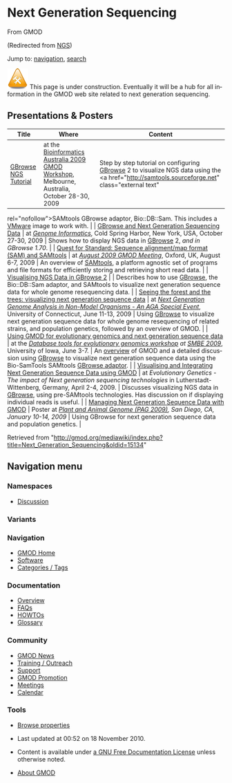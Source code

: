<div id="mw-page-base" class="noprint">

</div>

<div id="mw-head-base" class="noprint">

</div>

<div id="content" class="mw-body" role="main">

<span id="top"></span>

<div id="mw-js-message" style="display:none;">

</div>



# <span dir="auto">Next Generation Sequencing</span>

<div id="bodyContent">

<div id="siteSub">

From GMOD

</div>

<div id="contentSub">

(Redirected from
[NGS](http://gmod.org/mediawiki/index.php?title=NGS&redirect=no "NGS"))

</div>

<div id="jump-to-nav" class="mw-jump">

Jump to: [navigation](#mw-navigation), [search](#p-search)

</div>

<div id="mw-content-text" class="mw-content-ltr" lang="en" dir="ltr">

<div class="emphasisbox">

<a href="File:WorkInProgressTools.gif" class="image"><img
src="../mediawiki/images/6/6b/WorkInProgressTools.gif" width="48"
height="48" alt="WorkInProgressTools.gif" /></a> This page is under
construction. Eventually it will be a hub for all information in the
GMOD web site related to next generation sequencing.

</div>

## <span id="Presentations_.26_Posters" class="mw-headline">Presentations & Posters</span>

| Title | Where | Content |
|----|----|----|
| [GBrowse NGS Tutorial](GBrowse_NGS_Tutorial "GBrowse NGS Tutorial") | at the [Bioinformatics Australia 2009 GMOD Workshop](BA2009 "BA2009"), Melbourne, Australia, October 28-30, 2009 | Step by step tutorial on configuring [GBrowse](GBrowse.1 "GBrowse") 2 to visualize NGS data using the <a href="http://samtools.sourceforge.net" class="external text"
rel="nofollow">SAMtools</a> GBrowse adaptor, Bio::DB::Sam. This includes a <a
href="http://gmod.org/mediawiki/index.php?title=VMware&amp;action=edit&amp;redlink=1"
class="new" title="VMware (page does not exist)">VMware</a> image to work with. |
| [GBrowse and Next Generation Sequencing Data](File:GBrowse_nextgen_poster.pdf "File:GBrowse nextgen poster.pdf") | at *<a href="http://meetings.cshl.edu/meetings/info09.shtml"
class="external text" rel="nofollow">Genome Informatics</a>*, Cold Spring Harbor, New York, USA, October 27-30, 2009 | Shows how to display NGS data in [GBrowse](GBrowse.1 "GBrowse") 2, *and in GBrowse 1.70*. |
| [Quest for Standard: Sequence alignment/map format (SAM) and SAMtools](August_2009_GMOD_Meeting#Quest_for_Standard:_Sequence_alignment.2Fmap_format_.28SAM.29_and_SAMtools "August 2009 GMOD Meeting") | at *[August 2009 GMOD Meeting](August_2009_GMOD_Meeting "August 2009 GMOD Meeting")*, Oxford, UK, August 6-7, 2009 | An overview of <a href="http://samtools.sourceforge.net" class="external text"
rel="nofollow">SAMtools</a>, a platform agnostic set of programs and file formats for efficiently storing and retrieving short read data. |
| [Visualising NGS Data in GBrowse 2](August_2009_GMOD_Meeting#Visualising_NGS_Data_in_GBrowse_2 "August 2009 GMOD Meeting") |  | Describes how to use [GBrowse](GBrowse.1 "GBrowse"), the Bio::DB::Sam adaptor, and SAMtools to visualize next generation sequence data for whole genome resequencing data. |
| [Seeing the forest and the trees: visualizing next generation sequence data](File:AGA_NGS_2009.pdf "File:AGA NGS 2009.pdf") | at *<a
href="http://www.regonline.com/builder/site/Default.aspx?eventid=696366"
class="external text" rel="nofollow">Next Generation Genome Analysis in
Non-Model Organisms - An AGA Special Event</a>*, University of Connecticut, June 11-13, 2009 | Using [GBrowse](GBrowse.1 "GBrowse") to visualize next generation sequence data for whole genome resequencing of related strains, and population genetics, followed by an overview of GMOD. |
| [Using GMOD for evolutionary genomics and next generation sequence data](File:GMODGBrowseSMBE2009.pdf "File:GMODGBrowseSMBE2009.pdf") | at the *<a
href="http://ccg.biology.uiowa.edu/smbe/symposia.php?action=view&amp;sym_ID=27"
class="external text" rel="nofollow">Database tools for evolutionary
genomics workshop</a> at <a href="http://ccg.biology.uiowa.edu/smbe/" class="external text"
rel="nofollow">SMBE 2009</a>*, University of Iowa, June 3-7. | An [overview](Overview "Overview") of GMOD and a detailed discussion using [GBrowse](GBrowse.1 "GBrowse") to visualize next generation sequence data using the Bio-SamTools SAMtools [GBrowse adaptor](GBrowse_Adaptors "GBrowse Adaptors"). |
| [Visualising and Integrating Next Generation Sequence Data using GMOD](File:NGSWithGMODWorkshop.pdf "File:NGSWithGMODWorkshop.pdf") | at *Evolutionary Genetics - The impact of Next generation sequencing technologies* in Lutherstadt-Wittenberg, Germany, April 2-4, 2009. | Discusses visualizing NGS data in [GBrowse](GBrowse.1 "GBrowse"), using pre-SAMtools technologies. Has discussion on if displaying individual reads is useful. |
| [Managing Next Generation Sequence Data with GMOD](File:PAG2009NextGenSeqPoster.pdf "File:PAG2009NextGenSeqPoster.pdf") | Poster at *[Plant and Animal Genome (PAG 2009)](PAG_2009 "PAG 2009"), San Diego, CA, January 10-14, 2009* | Using GBrowse for next generation sequence data and population genetics. |

</div>

<div class="printfooter">

Retrieved from
"<http://gmod.org/mediawiki/index.php?title=Next_Generation_Sequencing&oldid=15134>"

</div>

<div id="catlinks" class="catlinks catlinks-allhidden">

</div>

<div class="visualClear">

</div>

</div>

</div>

<div id="mw-navigation">

## Navigation menu

<div id="mw-head">



<div id="left-navigation">

<div id="p-namespaces" class="vectorTabs" role="navigation"
aria-labelledby="p-namespaces-label">

### Namespaces


- <span id="ca-talk"><a
  href="http://gmod.org/mediawiki/index.php?title=Talk:Next_Generation_Sequencing&amp;action=edit&amp;redlink=1"
  accesskey="t"
  title="Discussion about the content page [t]">Discussion</a></span>

</div>

<div id="p-variants" class="vectorMenu emptyPortlet" role="navigation"
aria-labelledby="p-variants-label">

### 

### Variants[](#)

<div class="menu">

</div>

</div>

</div>





</div>

</div>

</div>

<div id="mw-panel">

<div id="p-logo" role="banner">

<a href="Main_Page"
style="background-image: url(../images/GMOD-cogs.png);"
title="Visit the main page"></a>

</div>

<div id="p-Navigation" class="portal" role="navigation"
aria-labelledby="p-Navigation-label">

### Navigation

<div class="body">

- <span id="n-GMOD-Home">[GMOD Home](Main_Page)</span>
- <span id="n-Software">[Software](GMOD_Components)</span>
- <span id="n-Categories-.2F-Tags">[Categories /
  Tags](Categories)</span>

</div>

</div>

<div id="p-Documentation" class="portal" role="navigation"
aria-labelledby="p-Documentation-label">

### Documentation

<div class="body">

- <span id="n-Overview">[Overview](Overview)</span>
- <span id="n-FAQs">[FAQs](Category%3AFAQ)</span>
- <span id="n-HOWTOs">[HOWTOs](Category%3AHOWTO)</span>
- <span id="n-Glossary">[Glossary](Glossary)</span>

</div>

</div>

<div id="p-Community" class="portal" role="navigation"
aria-labelledby="p-Community-label">

### Community

<div class="body">

- <span id="n-GMOD-News">[GMOD News](GMOD_News)</span>
- <span id="n-Training-.2F-Outreach">[Training /
  Outreach](Training_and_Outreach)</span>
- <span id="n-Support">[Support](Support)</span>
- <span id="n-GMOD-Promotion">[GMOD Promotion](GMOD_Promotion)</span>
- <span id="n-Meetings">[Meetings](Meetings)</span>
- <span id="n-Calendar">[Calendar](Calendar)</span>

</div>

</div>

<div id="p-tb" class="portal" role="navigation"
aria-labelledby="p-tb-label">

### Tools

<div class="body">


- <span id="t-smwbrowselink"><a href="Special%3ABrowse/Next_Generation_Sequencing"
  rel="smw-browse">Browse properties</a></span>


</div>

</div>

</div>

</div>

<div id="footer" role="contentinfo">

- <span id="footer-info-lastmod">Last updated at 00:52 on 18 November
  2010.</span>
<!-- - <span id="footer-info-viewcount">67,560 page views.</span> -->
- <span id="footer-info-copyright">Content is available under
  <a href="http://www.gnu.org/licenses/fdl-1.3.html" class="external"
  rel="nofollow">a GNU Free Documentation License</a> unless otherwise
  noted.</span>

<!-- -->

- <span id="footer-places-about">[About
  GMOD](GMOD:About "GMOD:About")</span>

<!-- -->






</div>
